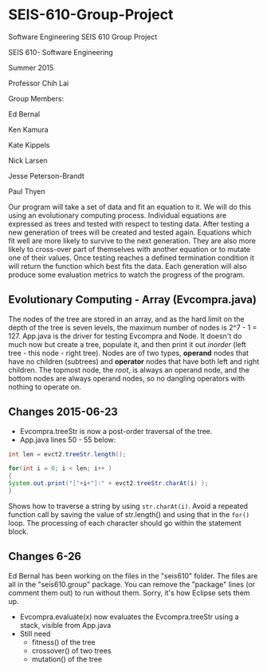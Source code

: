 # SEIS-610-Group-Project

Software Engineering SEIS 610 Group Project


SEIS 610- Software Engineering

Summer 2015

Professor Chih Lai


Group Members:

Ed Bernal

Ken Kamura

Kate Kippels

Nick Larsen

Jesse Peterson-Brandt

Paul Thyen


Our program will take a set of data and fit an equation to it. We will do this using an evolutionary computing process. Individual equations are expressed as trees and tested with respect to testing data. After testing a new generation of trees will be created and tested again. Equations which fit well are more likely to survive to the next generation. They are also more likely to cross-over part of themselves with another equation or to mutate one of their values. Once testing reaches a defined termination condition it will return the function which best fits the data. Each generation will also produce some evaluation metrics to watch the progress of the program.

## Evolutionary Computing - Array (Evcompra.java)

The nodes of the tree  are stored in an array, and as the hard limit on the depth of the tree is seven levels, the maximum number of nodes is 2^7 - 1 = 127. App.java is the driver for testing Evcompra and Node. It doesn't do much now but create a tree, populate it, and then print it out *inorder* (left tree - this node - right tree). Nodes are of two types, **operand** nodes that have no children (subtrees) and **operator** nodes that have both left and right children. The topmost node, the *root*, is always an operand node, and the bottom nodes are always operand nodes, so no dangling operators with nothing to operate on.


## Changes 2015-06-23

* Evcompra.treeStr is now a post-order traversal of the tree.
* App.java lines 50 - 55 below:

```java
int len = evct2.treeStr.length();

for(int i = 0; i < len; i++ )
{
System.out.print("["+i+"]:" + evct2.treeStr.charAt(i) );
}
```
Shows how to traverse a string by using `str.charAt(i)`. Avoid a repeated function call by saving the value of str.length() and using that in the `for()` loop. The processing of each character should go within the statement block.

## Changes 6-26
Ed Bernal has been working on the files in the "seis610" folder. The files are all in the "seis610.group" package.
You can remove the "package" lines (or comment them out) to run without them. Sorry, it's how Eclipse sets them up.
* Evcompra.evaluate(x) now evaluates the Evcompra.treeStr using a stack, visible from App.java
* Still need
  - fitness() of the tree
  - crossover() of two trees
  - mutation() of the tree